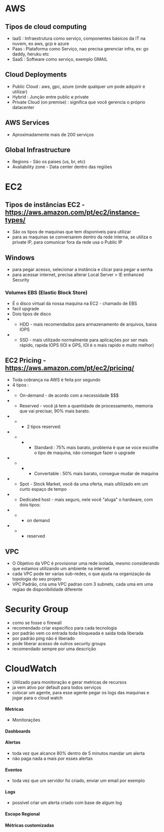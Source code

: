 # AWS
## Tipos de cloud computing
- IaaS : Infraestrutura como serviço, componentes básicos da IT na nuvem, ex aws, gcp e azure
- Paas : Plataforma como Serviço, nao precisa gerenciar infra, ex: go daddy, heruku etc
- SaaS : Software como serviço, exemplo GMAIL

## Cloud Deployments
- Public Cloud : aws, gpc, azure (onde qualquer um pode adquirir e utilizar)
- Hybrid : Junção entre public e private
- Private Cloud (on premise) : significa que você gerencia o próprio datacenter 

## AWS Services
- Aproximadamente mais de 200 serviços

## Global Infrastructure
- Regions - São os paises (us, br, etc)
- Avaliability zone - Data center dentro das regiões

# EC2 
## Tipos de instâncias EC2 - https://aws.amazon.com/pt/ec2/instance-types/
- São os tipos de maquinas que tem disponiveis para utilizar
- para as maquinas se conversarem dentro da rede interna, se utiliza o private IP, para comunicar fora da rede usa o Public IP
## Windows
- para pegar acesso, selecionar a instância e clicar para pegar a senha
- para acessar internet, precisa alterar Local Server > IE enhanced Security

### Volumes EBS (Elastic Block Store)
- É o disco virtual da nossa maquina na EC2 - chamado de EBS 
- facil upgrade
- Dois tipos de disco
- - HDD - mais recomendados para armazenamento de arquivos, baixa IOPS
- - SSD - mais utilizado normalmente para aplicações por ser mais rápido, rapida IOPS (IOI e GPS, IOI é o mais rapido e muito melhor)

## EC2 Pricing - https://aws.amazon.com/pt/ec2/pricing/
- Toda cobrança na AWS é feita por segundo
- 4 tipos :
- - On-demand - de acordo com a necessidade $$$
- - Reserved - você já tem a quantidade de processamento, memoria que vai precisar, 90% mais barato.
- - - 2 tipos reserved:
- - - - Standard : 75% mais barato, problema é que se voce escolhe o tipo de maquina, não consegue fazer o upgrade
- - - - Convertable : 50% mais barato, consegue mudar de maquina
- - Spot - Stock Market, você da uma oferta, mais ultilizado em um curto espaço de tempo
- - Dedicated host - mais seguro, nele você "aluga" o hardware, com dois tipos:
- - - on demand
- - - reserved 

## VPC
- O Objetivo da VPC é provisionar uma rede isolada, mesmo considerando que estamos utilizando um ambiente na internet
- cada VPC pode ter varias sub-redes, o que ajuda na organização da topologia do seu projeto
- VPC Padrão, cria uma VPC padrao com 3 subnets, cada uma em uma regiao de disponibilidade diferente

# Security Group
- como se fosse o firewall
- recomendado criar especifico para cada tecnologia
- por padrão vem co entrada toda bloqueada e saida toda liberada
- por padrão ping não é liberado
- pode liberar acesso de outros security groups
- recomendado sempre por uma descrição

# CloudWatch
- Utilizado para monitoração e gerar metricas de recursos
- ja vem ativo por default para todos serviços
- colocar um agente, para esse agente pegar os logs das maquinas e jogar para o cloud watch
#### Metricas
- Monitorações
#### Dashboards
#### Alertas
- toda vez que alcance 80% dentro de 5 minutos mandar um alerta
- não paga nada a mais por esses alertas
#### Eventos
- toda vez que um servidor foi criado, enviar um email por exemplo
#### Logs
- possivel criar um alerta criado com base de algum log
#### Escopo Regional
#### Métricas customizadas
